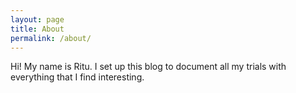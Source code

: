 ```yaml
---
layout: page
title: About
permalink: /about/
---
```


Hi! My name is Ritu. I set up this blog to document all my trials with everything that I find interesting.

